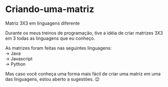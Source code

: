# Criando-uma-matriz
Matriz 3X3 em linguagens diferente

Durante os meus treinos de programação, tive a idéia de criar matrizes 3X3 em 3 todas as linguagens que eu conheço.

As matrizes foram feitas nas seguintes linguagens:</br>
-> Java</br>
-> Javascript</br>
-> Python

Mas caso você conheça uma forma mais fácil de criar uma matriz em uma das linguagens, estou aberto a sugestões. :wink:
